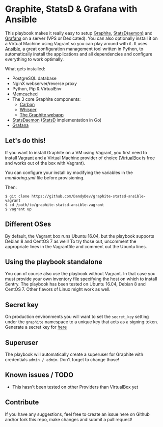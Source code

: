 # Graphite, StatsD & Grafana with Ansible

This playbook makes it really easy to setup [Graphite](http://graphite.readthedocs.org/en/latest/), [StatsD(aemon)](https://github.com/bitly/statsdaemon) and [Grafana](http://grafana.org/) on a server (VPS or Dedicated). You can also optionally install it on a Virtual Machine using Vagrant so you can play around with it. It uses [Ansible](http://www.ansible.com/), a great configuration management tool written in Python, to automatically install the applications and all dependencies and configure everything to work optimally.

What gets installed:

*  PostgreSQL database
*  NginX webserver/reverse proxy
*  Python, Pip & VirtualEnv
*  Memcached
*  The 3 core Graphite components:
	* [Carbon](https://github.com/graphite-project/carbon)
	* [Whisper](https://github.com/graphite-project/whisper)
	* [The Graphite webapp](https://github.com/graphite-project/graphite-web)
* [StatsDaemon](https://github.com/bitly/statsdaemon) ([StatsD](https://github.com/etsy/statsd) implementation in Go)
* [Grafana](http://grafana.org/)

## Let's do this!

If you want to install Graphite on a VM using Vagrant, you first need to install [Vagrant](http://www.vagrantup.com/) and a Virtual Machine provider of choice ([VirtualBox](https://www.virtualbox.org/) is free and works out of the box with Vagrant).

You can configure your install by modifying the variables in the _monitoring.yml_ file before provisioning.

Then: 

```
$ git clone https://github.com/DandyDev/graphite-statsd-ansible-vagrant
$ cd /path/to/graphite-statsd-ansible-vagrant
$ vagrant up
```

## Different OSes

By default, the Vagrant box runs Ubuntu 16.04, but the playbook supports Debian 8 and CentOS 7 as well! To try those out, uncomment the appropriate lines in the Vagrantfile and comment out the Ubuntu lines.

## Using the playbook standalone

You can of course also use the playbook without Vagrant. In that case you must provide your own inventory file specifying the host on which to install Sentry. The playbook has been tested on Ubuntu 16.04, Debian 8 and CentOS 7. Other flavors of Linux might work as well.

## Secret key

On production environments you will want to set the ``secret_key`` setting under the ``graphite`` namespace to a unique key that acts as a signing token. Generate a secret key for [here](http://www.miniwebtool.com/django-secret-key-generator/)

## Superuser

The playbook will automatically create a superuser for Graphite with credentials `admin / admin`. Don't forget to change those!

## Known issues / TODO

* This hasn't been tested on other Providers than VirtualBox yet

## Contribute

If you have any suggestions, feel free to create an issue here on Github and/or fork this repo, make changes and submit a pull request!
